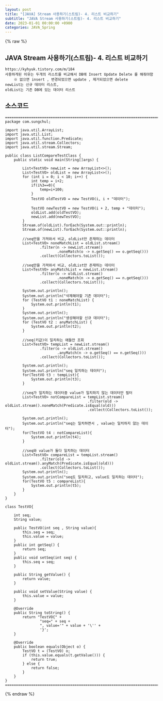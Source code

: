 ```yaml
---  
layout: post  
title: "[JAVA] Stream 사용하기(스트림)- 4. 리스트 비교하기"  
subtitle: "JAVA Stream 사용하기(스트림)- 4. 리스트 비교하기"  
date: 2023-01-01 00:00:00 +0900  
categories: JAVA_Spring  
---  
```

{% raw %}  
## JAVA Stream 사용하기(스트림)- 4. 리스트 비교하기  
  
	https://kyhyuk.tistory.com/m/184  
	사용하게된 이유는 두개의 리스트를 비교해서 DB에 Insert Update Delete 를 해줘야함  
		※ 없으면 insert , 변경되었으면 update , 제거되었으면 delete  
	newList는 신규 데이터 리스트,  
	oldList는 기존 DB에 있는 데이터 리스트  
  
## 소스코드  
  
	=================================================================================================================  
	package com.sungchul;  
  
	import java.util.ArrayList;  
	import java.util.List;  
	import java.util.function.Predicate;  
	import java.util.stream.Collectors;  
	import java.util.stream.Stream;  
  
	public class ListCompareTestClass {  
		public static void main(String[]args) {  
  
			List<TestVO> newList = new ArrayList<>();  
			List<TestVO> oldList = new ArrayList<>();  
			for (int i = 0; i < 10; i++) {  
				int temp = i+2;  
				if(i%3==0){  
					temp=i+100;  
				}  
				TestVO oldTestVO = new TestVO(i, i + "데이터");  
  
				TestVO newTestVO = new TestVO(i + 2, temp + "데이터");  
				oldList.add(oldTestVO);  
				newList.add(newTestVO);  
			}  
			Stream.of(oldList).forEach(System.out::println);  
			Stream.of(newList).forEach(System.out::println);  
  
			//seq만을 가져와서 비교, oldList만 존재하는 데이터  
			List<TestVO> noneMatchList = oldList.stream()  
					.filter(n -> newList.stream()  
							.noneMatch(o -> n.getSeq() == o.getSeq()))  
					.collect(Collectors.toList());  
  
			//seq만을 가져와서 비교, oldList만 존재하는 데이터  
			List<TestVO> anyMatchList = newList.stream()  
					.filter(o -> oldList.stream()  
							.noneMatch(n -> o.getSeq() == n.getSeq()))  
					.collect(Collectors.toList());  
  
			System.out.println();  
			System.out.println("삭제해야할 기존 데이터");  
			for (TestVO t1 : noneMatchList) {  
				System.out.println(t1);  
			}  
			System.out.println();  
			System.out.println("생성해야할 신규 데이터");  
			for (TestVO t2 : anyMatchList) {  
				System.out.println(t2);  
			}  
  
			//seq(키값)이 일치하는 애들만 조회  
			List<TestVO> tempList = newList.stream()  
					.filter(o -> oldList.stream()  
							.anyMatch(n -> o.getSeq() == n.getSeq()))  
					.collect(Collectors.toList());  
  
			System.out.println();  
			System.out.println("seq 일치하는 데이터");  
			for(TestVO t3 : tempList){  
				System.out.println(t3);  
			}  
  
			//seq가 일치하는 데이터중 value가 일치하지 않는 데이터만 필터  
			List<TestVO> notCompareList = tempList.stream()  
										  .filter(old -> oldList.stream().noneMatch(Predicate.isEqual(old)))  
										  .collect(Collectors.toList());  
  
			System.out.println();  
			System.out.println("seq는 일치하면서 , value는 일치하지 않는 데이터");  
			for(TestVO t4 : notCompareList){  
				System.out.println(t4);  
			}  
  
			//seq와 value가 둘다 일치하는 데이터  
			List<TestVO> compareList = tempList.stream()  
					.filter(old -> oldList.stream().anyMatch(Predicate.isEqual(old)))  
					.collect(Collectors.toList());  
			System.out.println();  
			System.out.println("seq도 일치하고, value도 일치하는 데이터");  
			for(TestVO t5 : compareList){  
				System.out.println(t5);  
			}  
		}  
	}  
  
	class TestVO{  
  
		int seq;  
		String value;  
  
		public TestVO(int seq , String value){  
			this.seq = seq;  
			this.value = value;  
		}  
		public int getSeq() {  
			return seq;  
		}  
		public void setSeq(int seq) {  
			this.seq = seq;  
		}  
  
		public String getValue() {  
			return value;  
		}  
  
		public void setValue(String value) {  
			this.value = value;  
		}  
  
		@Override  
		public String toString() {  
			return "TestVO{" +  
					"seq=" + seq +  
					", value='" + value + '\'' +  
					'}';  
		}  
  
		@Override  
		public boolean equals(Object o) {  
			TestVO t = (TestVO) o;  
			if (this.value.equals(t.getValue())) {  
				return true;  
			} else {  
				return false;  
			}  
		}  
	}  
	=================================================================================================================  
{% endraw %}